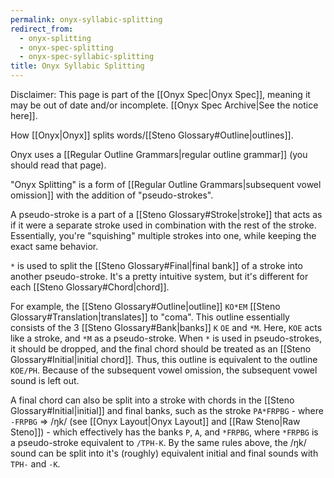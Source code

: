 ```yaml
---
permalink: onyx-syllabic-splitting
redirect_from:
  - onyx-splitting
  - onyx-spec-splitting
  - onyx-spec-syllabic-splitting
title: Onyx Syllabic Splitting
---
```


Disclaimer: This page is part of the [[Onyx Spec|Onyx Spec]], meaning it may be out of date and/or incomplete. [[Onyx Spec Archive|See the notice here]].

How [[Onyx|Onyx]] splits words/[[Steno Glossary#Outline|outlines]].

Onyx uses a [[Regular Outline Grammars|regular outline grammar]] (you should read that page).

"Onyx Splitting" is a form of [[Regular Outline Grammars|subsequent vowel omission]] with the addition of "pseudo-strokes".

A pseudo-stroke is a part of a [[Steno Glossary#Stroke|stroke]] that acts as if it were a separate stroke used in combination with the rest of the stroke. Essentially, you're "squishing" multiple strokes into one, while keeping the exact same behavior.

`*` is used to split the [[Steno Glossary#Final|final bank]] of a stroke into another pseudo-stroke. It's a pretty intuitive system, but it's different for each [[Steno Glossary#Chord|chord]].

For example, the [[Steno Glossary#Outline|outline]] `KO*EM` [[Steno Glossary#Translation|translates]] to "coma". This outline essentially consists of the 3 [[Steno Glossary#Bank|banks]] `K` `OE` and `*M`. Here, `KOE` acts like a stroke, and `*M` as a pseudo-stroke. When `*` is used in pseudo-strokes, it should be dropped, and the final chord should be treated as an [[Steno Glossary#Initial|initial chord]]. Thus, this outline is equivalent to the outline `KOE/PH`. Because of the subsequent vowel omission, the subsequent vowel sound is left out.

A final chord can also be split into a stroke with chords in the [[Steno Glossary#Initial|initial]] and final banks, such as the stroke `PA*FRPBG` - where `-FRPBG` => /ŋk/ (see [[Onyx Layout|Onyx Layout]] and [[Raw Steno|Raw Steno]]) - which effectively has the banks `P`, `A`, and `*FRPBG`, where `*FRPBG` is a pseudo-stroke equivalent to `/TPH-K`. By the same rules above, the /ŋk/ sound can be split into it's (roughly) equivalent initial and final sounds with `TPH-` and `-K`.
